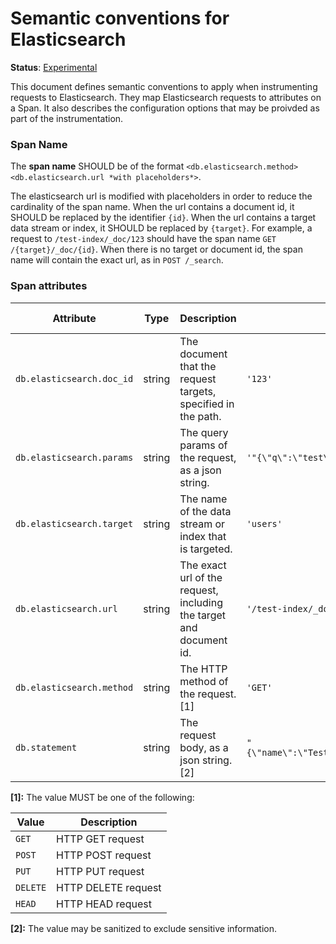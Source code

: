 # Semantic conventions for Elasticsearch

**Status**: [Experimental](../../../document-status.md)

This document defines semantic conventions to apply when instrumenting requests to Elasticsearch. They map Elasticsearch
requests to attributes on a Span. It also describes the configuration options that may be proivded as part of the
instrumentation.

### Span Name

The **span name** SHOULD be of the format `<db.elasticsearch.method> <db.elasticsearch.url *with placeholders*>`.

The elasticsearch url is modified with placeholders in order to reduce the cardinality of the span name. When the url
contains a document id, it SHOULD be replaced by the identifier `{id}`. When the url contains a target data stream or
index, it SHOULD be replaced by `{target}`.
For example, a request to `/test-index/_doc/123` should have the span name `GET /{target}/_doc/{id}`. 
When there is no target or document id, the span name will contain the exact url, as in `POST /_search`.

### Span attributes

<!-- semconv elasticsearch -->
| Attribute                 | Type | Description                                                         | Examples                                                | Requirement Level      |
|---------------------------|---|---------------------------------------------------------------------|---------------------------------------------------------|------------------------|
| `db.elasticsearch.doc_id` | string | The document that the request targets, specified in the path.       | `'123'`                                                 | Conditionally Required |
| `db.elasticsearch.params` | string | The query params of the request, as a json string.                  | `'"{\"q\":\"test\"}", "{\"refresh\":true}"'`            | Conditionally Required |
| `db.elasticsearch.target` | string | The name of the data stream or index that is targeted.              | `'users'`                                               | Conditionally Required |
| `db.elasticsearch.url`    | string | The exact url of the request, including the target and document id. | `'/test-index/_doc/123'`                                | Required               |
| `db.elasticsearch.method` | string | The HTTP method of the request. [1]                                 | `'GET'`                                                 | Required               |
| `db.statement`            | string | The request body, as a json string. [2]                             | `"{\"name\":\"TestUser\",\"password\":\"top_secret\"}"` | Conditionally Required |


**[1]:** The value MUST be one of the following:

| Value    | Description         |
|----------|---------------------|
| `GET`    | HTTP GET request    |
| `POST`   | HTTP POST request   |
| `PUT`    | HTTP PUT request    |
| `DELETE` | HTTP DELETE request |
| `HEAD`   | HTTP HEAD request   |

**[2]:** The value may be sanitized to exclude sensitive information.
<!-- endsemconv -->
